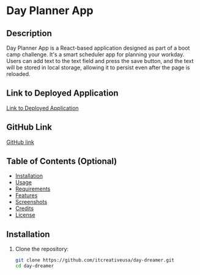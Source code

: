 # Day Planner App

## Description

Day Planner App is a React-based application designed as part of a boot camp challenge. It's a smart scheduler app for planning your workday. Users can add text to the text field and press the save button, and the text will be stored in local storage, allowing it to persist even after the page is reloaded.

## Link to Deployed Application

[Link to Deployed Application](https://itcreativeusa.github.io/day-dreamer)

## GitHub Link

[GitHub link](https://github.com/itcreativeusa/day-dreamer)

## Table of Contents (Optional)

- [Installation](#installation)
- [Usage](#usage)
- [Requirements](#requirements)
- [Features](#features)
- [Screenshots](#screenshots)
- [Credits](#credits)
- [License](#license)

## Installation

1. Clone the repository:

   ```bash
   git clone https://github.com/itcreativeusa/day-dreamer.git
   cd day-dreamer
